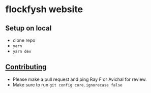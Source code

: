 # flockfysh website

## Setup on local
- clone repo
- `yarn`
- `yarn dev`

## [Contributing](contributing.md)
- Please make a pull request and ping Ray F or Avichal for review.
- Make sure to run `git config core.ignorecase false`
